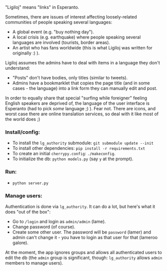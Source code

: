 "Ligiloj" means "links" in Esperanto.

Sometimes, there are issues of interest affecting loosely-related communities of people speaking several languages:

* A global event (e.g. "buy nothing day").
* A local crisis (e.g. earthquake) where people speaking several languages are involved (tourists, border areas).
* An artist who has fans worldwide (this is what Ligiloj was written for originally :) ).

Ligiloj assumes the admins have to deal with items in a language they don't understand:

  * "Posts" don't have bodies, only titles (similar to tweets).
  * Admins have a bookmarklet that copies the page title (and in some cases - the language) into a link form they can manually edit and post.

In order to equally share that special "surfing while foreigner" feeling English speakers are deprived of,
the language of the user interface is Esperanto (had to pick *some* language ;) ).
Fear not. There are icons, and worst case there are online translation services, so deal with it like most of the world does ;)

### Install/config:

* To install the `lg_authority` submodule: `git submodule update --init`
* To install other dependencies: `pip install -r requirements.txt`
* To create an initial `cherrypy.config`: `./makeconfig`.
* To initialize the db: `python models.py` (say `y` at the prompt).

### Run:

* `python server.py`

### Manage users:

Authentication is done via `lg_authority`. It can do a lot, but here's what it does
"out of the box":

* Go to `/login` and login as `admin/admin` (lame).
* Change password (of course).
* Create some other user. The password will be `password` (lamer)
  and admin can't change it - you have to login as that user for that (lameroo galore).

At the moment, the app ignores groups and allows all authenticated users to edit the db
(the `admin` group is significant, though: `lg_authority` allows `admin` members to manage users).
